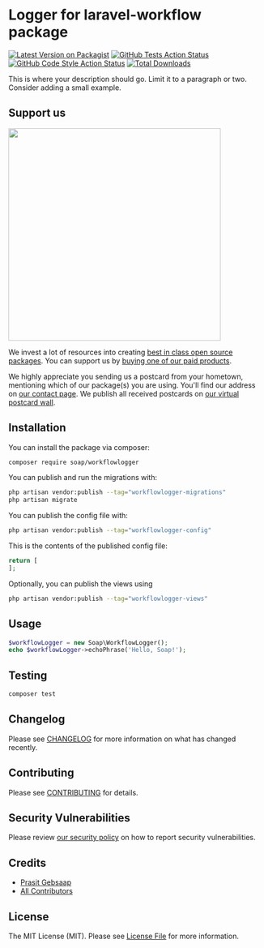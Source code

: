 # Logger for laravel-workflow package

[![Latest Version on Packagist](https://img.shields.io/packagist/v/soap/workflowlogger.svg?style=flat-square)](https://packagist.org/packages/soap/workflowlogger)
[![GitHub Tests Action Status](https://img.shields.io/github/actions/workflow/status/soap/laravel-workflow-logger/run-tests.yml?branch=main&label=tests&style=flat-square)](https://github.com/soap/laravel-workflow-logger/actions?query=workflow%3Arun-tests+branch%3Amain)
[![GitHub Code Style Action Status](https://img.shields.io/github/actions/workflow/status/soap/laravel-workflow-logger/fix-php-code-style-issues.yml?branch=main&label=code%20style&style=flat-square)](https://github.com/soap/laravel-workflow-logger/actions?query=workflow%3A"Fix+PHP+code+style+issues"+branch%3Amain)
[![Total Downloads](https://img.shields.io/packagist/dt/soap/laravel-workflow-logger.svg?style=flat-square)](https://packagist.org/packages/soap/laravel-workflow-logger)

This is where your description should go. Limit it to a paragraph or two. Consider adding a small example.

## Support us

[<img src="https://github-ads.s3.eu-central-1.amazonaws.com/WorkflowLogger.jpg?t=1" width="419px" />](https://spatie.be/github-ad-click/WorkflowLogger)

We invest a lot of resources into creating [best in class open source packages](https://spatie.be/open-source). You can support us by [buying one of our paid products](https://spatie.be/open-source/support-us).

We highly appreciate you sending us a postcard from your hometown, mentioning which of our package(s) you are using. You'll find our address on [our contact page](https://spatie.be/about-us). We publish all received postcards on [our virtual postcard wall](https://spatie.be/open-source/postcards).

## Installation

You can install the package via composer:

```bash
composer require soap/workflowlogger
```

You can publish and run the migrations with:

```bash
php artisan vendor:publish --tag="workflowlogger-migrations"
php artisan migrate
```

You can publish the config file with:

```bash
php artisan vendor:publish --tag="workflowlogger-config"
```

This is the contents of the published config file:

```php
return [
];
```

Optionally, you can publish the views using

```bash
php artisan vendor:publish --tag="workflowlogger-views"
```

## Usage

```php
$workflowLogger = new Soap\WorkflowLogger();
echo $workflowLogger->echoPhrase('Hello, Soap!');
```

## Testing

```bash
composer test
```

## Changelog

Please see [CHANGELOG](CHANGELOG.md) for more information on what has changed recently.

## Contributing

Please see [CONTRIBUTING](CONTRIBUTING.md) for details.

## Security Vulnerabilities

Please review [our security policy](../../security/policy) on how to report security vulnerabilities.

## Credits

- [Prasit Gebsaap](https://github.com/soap)
- [All Contributors](../../contributors)

## License

The MIT License (MIT). Please see [License File](LICENSE.md) for more information.
